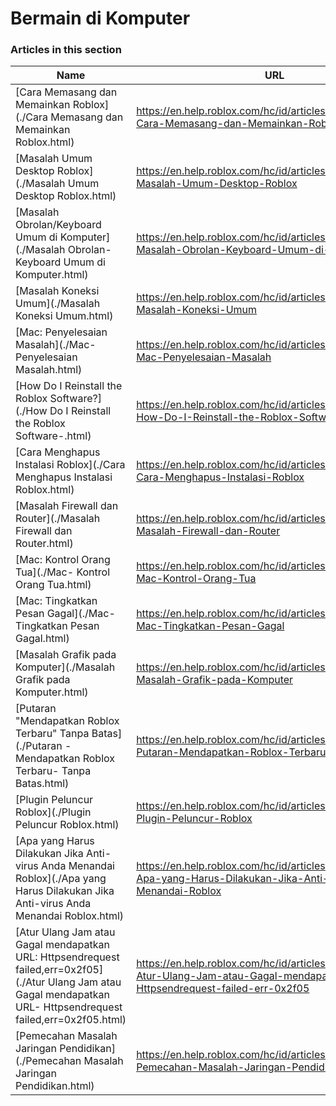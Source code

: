 # Bermain di Komputer  
### Articles in this section
Name|URL
-|-
[Cara Memasang dan Memainkan Roblox](./Cara Memasang dan Memainkan Roblox.html) |https://en.help.roblox.com/hc/id/articles/204473560-Cara-Memasang-dan-Memainkan-Roblox
[Masalah Umum Desktop Roblox](./Masalah Umum Desktop Roblox.html) |https://en.help.roblox.com/hc/id/articles/203312870-Masalah-Umum-Desktop-Roblox
[Masalah Obrolan/Keyboard Umum di Komputer](./Masalah Obrolan-Keyboard Umum di Komputer.html) |https://en.help.roblox.com/hc/id/articles/203313040-Masalah-Obrolan-Keyboard-Umum-di-Komputer
[Masalah Koneksi Umum](./Masalah Koneksi Umum.html) |https://en.help.roblox.com/hc/id/articles/203312880-Masalah-Koneksi-Umum
[Mac: Penyelesaian Masalah](./Mac- Penyelesaian Masalah.html) |https://en.help.roblox.com/hc/id/articles/203312990-Mac-Penyelesaian-Masalah
[How Do I Reinstall the Roblox Software?](./How Do I Reinstall the Roblox Software-.html) |https://en.help.roblox.com/hc/id/articles/203312910-How-Do-I-Reinstall-the-Roblox-Software
[Cara Menghapus Instalasi Roblox](./Cara Menghapus Instalasi Roblox.html) |https://en.help.roblox.com/hc/id/articles/203312980-Cara-Menghapus-Instalasi-Roblox
[Masalah Firewall dan Router](./Masalah Firewall dan Router.html) |https://en.help.roblox.com/hc/id/articles/203312840-Masalah-Firewall-dan-Router
[Mac: Kontrol Orang Tua](./Mac- Kontrol Orang Tua.html) |https://en.help.roblox.com/hc/id/articles/203313010-Mac-Kontrol-Orang-Tua
[Mac: Tingkatkan Pesan Gagal](./Mac- Tingkatkan Pesan Gagal.html) |https://en.help.roblox.com/hc/id/articles/203313000-Mac-Tingkatkan-Pesan-Gagal
[Masalah Grafik pada Komputer](./Masalah Grafik pada Komputer.html) |https://en.help.roblox.com/hc/id/articles/203312790-Masalah-Grafik-pada-Komputer
[Putaran "Mendapatkan Roblox Terbaru" Tanpa Batas](./Putaran -Mendapatkan Roblox Terbaru- Tanpa Batas.html) |https://en.help.roblox.com/hc/id/articles/203312940-Putaran-Mendapatkan-Roblox-Terbaru-Tanpa-Batas
[Plugin Peluncur Roblox](./Plugin Peluncur Roblox.html) |https://en.help.roblox.com/hc/id/articles/203313020-Plugin-Peluncur-Roblox
[Apa yang Harus Dilakukan Jika Anti-virus Anda Menandai Roblox](./Apa yang Harus Dilakukan Jika Anti-virus Anda Menandai Roblox.html) |https://en.help.roblox.com/hc/id/articles/203313030-Apa-yang-Harus-Dilakukan-Jika-Anti-virus-Anda-Menandai-Roblox
[Atur Ulang Jam atau Gagal mendapatkan URL: Httpsendrequest failed,err=0x2f05](./Atur Ulang Jam atau Gagal mendapatkan URL- Httpsendrequest failed,err=0x2f05.html) |https://en.help.roblox.com/hc/id/articles/203312830-Atur-Ulang-Jam-atau-Gagal-mendapatkan-URL-Httpsendrequest-failed-err-0x2f05
[Pemecahan Masalah Jaringan Pendidikan](./Pemecahan Masalah Jaringan Pendidikan.html) |https://en.help.roblox.com/hc/id/articles/115005744663-Pemecahan-Masalah-Jaringan-Pendidikan